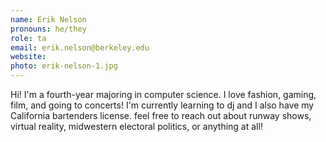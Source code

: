 ```yaml
---
name: Erik Nelson
pronouns: he/they
role: ta
email: erik.nelson@berkeley.edu
website: 
photo: erik-nelson-1.jpg
---
```


Hi! I'm a fourth-year majoring in computer science. I love fashion, gaming, film, and going to concerts! I'm currently learning to dj and I also have my California bartenders license. feel free to reach out about runway shows, virtual reality, midwestern electoral politics, or anything at all!